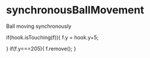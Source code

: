 # synchronousBallMovement
Ball moving synchronously
 

  if(hook.isTouching(f)){
      f.y = hook.y+5;
     
  }
  if(f.y===205){
     f.remove();
  }